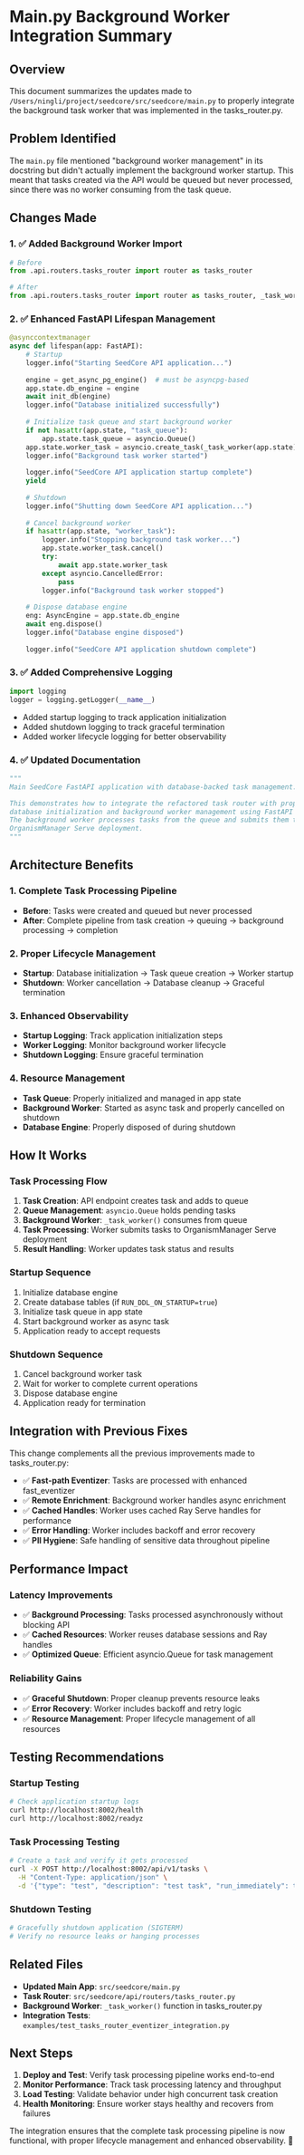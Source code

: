 # Main.py Background Worker Integration Summary

## Overview
This document summarizes the updates made to `/Users/ningli/project/seedcore/src/seedcore/main.py` to properly integrate the background task worker that was implemented in the tasks_router.py.

## Problem Identified
The `main.py` file mentioned "background worker management" in its docstring but didn't actually implement the background worker startup. This meant that tasks created via the API would be queued but never processed, since there was no worker consuming from the task queue.

## Changes Made

### 1. ✅ **Added Background Worker Import**
```python
# Before
from .api.routers.tasks_router import router as tasks_router

# After
from .api.routers.tasks_router import router as tasks_router, _task_worker
```

### 2. ✅ **Enhanced FastAPI Lifespan Management**
```python
@asynccontextmanager
async def lifespan(app: FastAPI):
    # Startup
    logger.info("Starting SeedCore API application...")
    
    engine = get_async_pg_engine()  # must be asyncpg-based
    app.state.db_engine = engine
    await init_db(engine)
    logger.info("Database initialized successfully")
    
    # Initialize task queue and start background worker
    if not hasattr(app.state, "task_queue"):
        app.state.task_queue = asyncio.Queue()
    app.state.worker_task = asyncio.create_task(_task_worker(app.state))
    logger.info("Background task worker started")
    
    logger.info("SeedCore API application startup complete")
    yield
    
    # Shutdown
    logger.info("Shutting down SeedCore API application...")
    
    # Cancel background worker
    if hasattr(app.state, "worker_task"):
        logger.info("Stopping background task worker...")
        app.state.worker_task.cancel()
        try:
            await app.state.worker_task
        except asyncio.CancelledError:
            pass
        logger.info("Background task worker stopped")
    
    # Dispose database engine
    eng: AsyncEngine = app.state.db_engine
    await eng.dispose()
    logger.info("Database engine disposed")
    
    logger.info("SeedCore API application shutdown complete")
```

### 3. ✅ **Added Comprehensive Logging**
```python
import logging
logger = logging.getLogger(__name__)
```

- Added startup logging to track application initialization
- Added shutdown logging to track graceful termination
- Added worker lifecycle logging for better observability

### 4. ✅ **Updated Documentation**
```python
"""
Main SeedCore FastAPI application with database-backed task management.

This demonstrates how to integrate the refactored task router with proper
database initialization and background worker management using FastAPI's lifespan.
The background worker processes tasks from the queue and submits them to the
OrganismManager Serve deployment.
"""
```

## Architecture Benefits

### **1. Complete Task Processing Pipeline**
- **Before**: Tasks were created and queued but never processed
- **After**: Complete pipeline from task creation → queuing → background processing → completion

### **2. Proper Lifecycle Management**
- **Startup**: Database initialization → Task queue creation → Worker startup
- **Shutdown**: Worker cancellation → Database cleanup → Graceful termination

### **3. Enhanced Observability**
- **Startup Logging**: Track application initialization steps
- **Worker Logging**: Monitor background worker lifecycle
- **Shutdown Logging**: Ensure graceful termination

### **4. Resource Management**
- **Task Queue**: Properly initialized and managed in app state
- **Background Worker**: Started as async task and properly cancelled on shutdown
- **Database Engine**: Properly disposed of during shutdown

## How It Works

### **Task Processing Flow**
1. **Task Creation**: API endpoint creates task and adds to queue
2. **Queue Management**: `asyncio.Queue` holds pending tasks
3. **Background Worker**: `_task_worker()` consumes from queue
4. **Task Processing**: Worker submits tasks to OrganismManager Serve deployment
5. **Result Handling**: Worker updates task status and results

### **Startup Sequence**
1. Initialize database engine
2. Create database tables (if `RUN_DDL_ON_STARTUP=true`)
3. Initialize task queue in app state
4. Start background worker as async task
5. Application ready to accept requests

### **Shutdown Sequence**
1. Cancel background worker task
2. Wait for worker to complete current operations
3. Dispose database engine
4. Application ready for termination

## Integration with Previous Fixes

This change complements all the previous improvements made to tasks_router.py:

- ✅ **Fast-path Eventizer**: Tasks are processed with enhanced fast_eventizer
- ✅ **Remote Enrichment**: Background worker handles async enrichment
- ✅ **Cached Handles**: Worker uses cached Ray Serve handles for performance
- ✅ **Error Handling**: Worker includes backoff and error recovery
- ✅ **PII Hygiene**: Safe handling of sensitive data throughout pipeline

## Performance Impact

### **Latency Improvements**
- ✅ **Background Processing**: Tasks processed asynchronously without blocking API
- ✅ **Cached Resources**: Worker reuses database sessions and Ray handles
- ✅ **Optimized Queue**: Efficient asyncio.Queue for task management

### **Reliability Gains**
- ✅ **Graceful Shutdown**: Proper cleanup prevents resource leaks
- ✅ **Error Recovery**: Worker includes backoff and retry logic
- ✅ **Resource Management**: Proper lifecycle management of all resources

## Testing Recommendations

### **Startup Testing**
```bash
# Check application startup logs
curl http://localhost:8002/health
curl http://localhost:8002/readyz
```

### **Task Processing Testing**
```bash
# Create a task and verify it gets processed
curl -X POST http://localhost:8002/api/v1/tasks \
  -H "Content-Type: application/json" \
  -d '{"type": "test", "description": "test task", "run_immediately": true}'
```

### **Shutdown Testing**
```bash
# Gracefully shutdown application (SIGTERM)
# Verify no resource leaks or hanging processes
```

## Related Files

- **Updated Main App**: `src/seedcore/main.py`
- **Task Router**: `src/seedcore/api/routers/tasks_router.py`
- **Background Worker**: `_task_worker()` function in tasks_router.py
- **Integration Tests**: `examples/test_tasks_router_eventizer_integration.py`

## Next Steps

1. **Deploy and Test**: Verify task processing pipeline works end-to-end
2. **Monitor Performance**: Track task processing latency and throughput
3. **Load Testing**: Validate behavior under high concurrent task creation
4. **Health Monitoring**: Ensure worker stays healthy and recovers from failures

The integration ensures that the complete task processing pipeline is now functional, with proper lifecycle management and enhanced observability. 🚀
